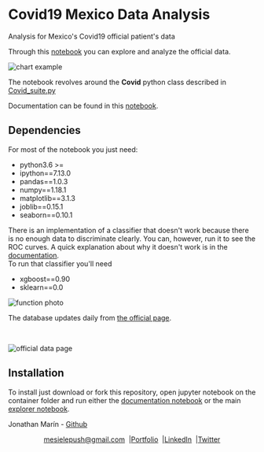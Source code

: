 # Covid19 Mexico Data Analysis
 Analysis for Mexico's Covid19 official patient's data

Through this [notebook](https://github.com/mesielepush/Covid19-Mexico-Data-Analysis-Jupyter-Notebook/blob/master/MexicoCovidDescriptiveGeneral.ipynb) you can explore and analyze the official data.

![chart example](https://i.imgur.com/pd0pyiA.png)

The notebook revolves around the **Covid** python class described in [Covid_suite.py](https://github.com/mesielepush/Covid19-Mexico-Data-Analysis-Jupyter-Notebook/blob/master/Covid_suite.py)

Documentation can be found in this [notebook](https://github.com/mesielepush/Covid19-Mexico-Data-Analysis-Jupyter-Notebook/blob/master/Documentation%20for%20Covid%20Class.ipynb).  

## Dependencies

For most of the notebook you just need:

* python3.6 >=
* ipython==7.13.0
* pandas==1.0.3
* numpy==1.18.1
* matplotlib==3.1.3
* joblib==0.15.1
* seaborn==0.10.1

There is an implementation of a classifier that doesn't work because there is no enough data to discriminate clearly. You can, however, run it to see the ROC curves. A quick explanation about why it doesn't work is in the [documentation](https://github.com/mesielepush/Covid19-Mexico-Data-Analysis-Jupyter-Notebook/blob/master/Documentation%20for%20Covid%20Class.ipynb).  
To run that classifier you'll need

* xgboost==0.90
* sklearn==0.0

![function photo](https://i.imgur.com/uAcop03.png)


The database updates daily from [the official page](https://coronavirus.gob.mx/datos/#DownZCSV).

<br>

![official data page](https://i.imgur.com/Z6JoKG0.png)

## Installation

To install just download or fork this repository, open jupyter notebook on the container folder and run either the [documentation notebook](https://github.com/mesielepush/Covid19-Mexico-Data-Analysis-Jupyter-Notebook/blob/master/Documentation%20for%20Covid%20Class.ipynb) or the main [explorer notebook](https://github.com/mesielepush/Covid19-Mexico-Data-Analysis-Jupyter-Notebook/blob/master/Documentation%20for%20Covid%20Class.ipynb).  

Jonathan Marín - [Github](https://github.com/mesielepush)

</p>
<p align="center" style="display: flex; justify-content: center; align-items: center;">
    <a target="_blank" href="https://mail.google.com/mail/?view=cm&fs=1&tf=1&to=mesielepush@gmail.com">
      mesielepush@gmail.com
    </a> &nbsp; |
    <a target="_blank" href="https://github.com/mesielepush?tab=repositories">
       Portfolio
    </a> &nbsp; |
    <a target="_blank" href="https://www.linkedin.com/in/jonathan-nava-mar%C3%ADn-94659318b/">
      LinkedIn
    </a> &nbsp; |
    <a target="_blank" href="">
      Twitter
    </a>
</p>

